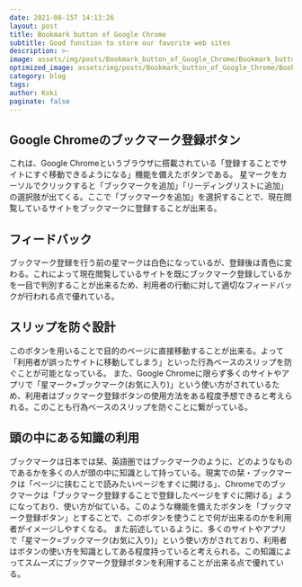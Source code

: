 ```yaml
---
date: 2021-08-15T 14:13:26
layout: post
title: Bookmark button of Google Chrome
subtitle: Good function to store our favorite web sites
description: >-
image: assets/img/posts/Bookmark_button_of_Google_Chrome/Bookmark_button_of_Google_Chrome.jpg
optimized_image: assets/img/posts/Bookmark_button_of_Google_Chrome/Bookmark_button_of_Google_Chrome_resized_thumbnail.jpg
category: blog
tags: 
author: Koki
paginate: false
---
```


## Google Chromeのブックマーク登録ボタン

これは、Google Chromeというブラウザに搭載されている「登録することでサイトにすぐ移動できるようになる」機能を備えたボタンである。
星マークをカーソルでクリックすると「ブックマークを追加」「リーディングリストに追加」の選択肢が出てくる。ここで「ブックマークを追加」を選択することで、現在閲覧しているサイトをブックマークに登録することが出来る。

## フィードバック

ブックマーク登録を行う前の星マークは白色になっているが、登録後は青色に変わる。これによって現在閲覧しているサイトを既にブックマーク登録しているかを一目で判別することが出来るため、利用者の行動に対して適切なフィードバックが行われる点で優れている。

## スリップを防ぐ設計

このボタンを用いることで目的のページに直接移動することが出来る。よって「利用者が誤ったサイトに移動してしまう」といった行為ベースのスリップを防ぐことが可能となっている。
また、Google Chromeに限らず多くのサイトやアプリで「星マーク=ブックマーク(お気に入り)」という使い方がされているため、利用者はブックマーク登録ボタンの使用方法をある程度予想できると考えられる。このことも行為ベースのスリップを防ぐことに繋がっている。

## 頭の中にある知識の利用

ブックマークは日本では栞、英語圏ではブックマークのように、どのようなものであるかを多くの人が頭の中に知識として持っている。現実での栞・ブックマークは「ページに挟むことで読みたいページをすぐに開ける」、Chromeでのブックマークは「ブックマーク登録することで登録したページをすぐに開ける」ようになっており、使い方が似ている。このような機能を備えたボタンを「ブックマーク登録ボタン」とすることで、このボタンを使うことで何が出来るのかを利用者がイメージしやすくなる。
また前述しているように、多くのサイトやアプリで「星マーク=ブックマーク(お気に入り)」という使い方がされており、利用者はボタンの使い方を知識としてある程度持っていると考えられる。この知識によってスムーズにブックマーク登録ボタンを利用することが出来る点で優れている。